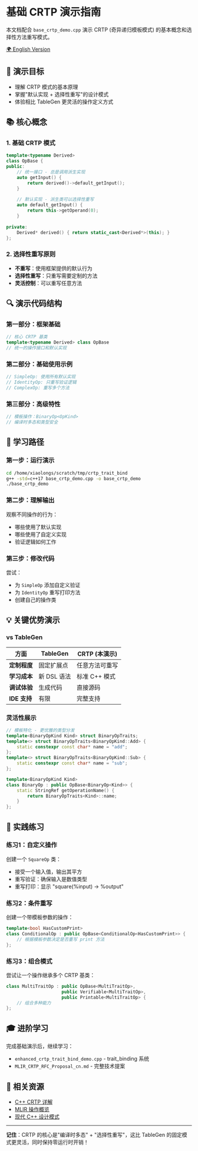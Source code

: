 # 基础 CRTP 演示指南

本文档配合 `base_crtp_demo.cpp` 演示 CRTP (奇异递归模板模式) 的基本概念和选择性方法重写模式。

[🌍 English Version](./base_crtp_demo.md)

## 🎯 演示目标

- 理解 CRTP 模式的基本原理
- 掌握"默认实现 + 选择性重写"的设计模式
- 体验相比 TableGen 更灵活的操作定义方式

## 📚 核心概念

### 1. 基础 CRTP 模式

```cpp
template<typename Derived>
class OpBase {
public:
    // 统一接口 - 总是调用派生实现
    auto getInput() {
        return derived()->default_getInput();
    }
    
    // 默认实现 - 派生类可以选择性重写
    auto default_getInput() {
        return this->getOperand(0);
    }
    
private:
    Derived* derived() { return static_cast<Derived*>(this); }
};
```

### 2. 选择性重写原则

- **不重写**：使用框架提供的默认行为
- **选择性重写**：只重写需要定制的方法
- **灵活控制**：可以重写任意方法

## 🔍 演示代码结构

### 第一部分：框架基础
```cpp
// 核心 CRTP 基类
template<typename Derived> class OpBase
// 统一的操作接口和默认实现
```

### 第二部分：基础使用示例  
```cpp
// SimpleOp: 使用所有默认实现
// IdentityOp: 只重写验证逻辑
// ComplexOp: 重写多个方法
```

### 第三部分：高级特性
```cpp
// 模板操作：BinaryOp<OpKind>
// 编译时多态和类型安全
```

## 🚀 学习路径

### 第一步：运行演示
```bash
cd /home/xiaolongs/scratch/tmp/crtp_trait_bind
g++ -std=c++17 base_crtp_demo.cpp -o base_crtp_demo
./base_crtp_demo
```

### 第二步：理解输出
观察不同操作的行为：
- 哪些使用了默认实现
- 哪些使用了自定义实现
- 验证逻辑如何工作

### 第三步：修改代码
尝试：
- 为 `SimpleOp` 添加自定义验证
- 为 `IdentityOp` 重写打印方法
- 创建自己的操作类

## 💡 关键优势演示

### vs TableGen
| 方面 | TableGen | CRTP (本演示) |
|------|----------|---------------|
| **定制程度** | 固定扩展点 | 任意方法可重写 |
| **学习成本** | 新 DSL 语法 | 标准 C++ 模式 |
| **调试体验** | 生成代码 | 直接源码 |
| **IDE 支持** | 有限 | 完整支持 |

### 灵活性展示
```cpp
// 模板特化 - 更优雅的类型分发
template<BinaryOpKind Kind> struct BinaryOpTraits;
template<> struct BinaryOpTraits<BinaryOpKind::Add> { 
    static constexpr const char* name = "add"; 
};
template<> struct BinaryOpTraits<BinaryOpKind::Sub> { 
    static constexpr const char* name = "sub"; 
};

template<BinaryOpKind Kind>
class BinaryOp : public OpBase<BinaryOp<Kind>> {
    static StringRef getOperationName() {
        return BinaryOpTraits<Kind>::name;
    }
};
```

## 🔧 实践练习

### 练习1：自定义操作
创建一个 `SquareOp` 类：
- 接受一个输入值，输出其平方
- 重写验证：确保输入是数值类型
- 重写打印：显示 "square(%input) -> %output"

### 练习2：条件重写
创建一个带模板参数的操作：
```cpp
template<bool HasCustomPrint>
class ConditionalOp : public OpBase<ConditionalOp<HasCustomPrint>> {
    // 根据模板参数决定是否重写 print 方法
};
```

### 练习3：组合模式
尝试让一个操作继承多个 CRTP 基类：
```cpp
class MultiTraitOp : public OpBase<MultiTraitOp>, 
                     public Verifiable<MultiTraitOp>,
                     public Printable<MultiTraitOp> {
    // 组合多种能力
};
```

## 🎓 进阶学习

完成基础演示后，继续学习：
- `enhanced_crtp_trait_bind_demo.cpp` - trait_binding 系统
- `MLIR_CRTP_RFC_Proposal_cn.md` - 完整技术提案

## 🔗 相关资源

- [C++ CRTP 详解](https://en.cppreference.com/w/cpp/language/crtp)
- [MLIR 操作概览](https://mlir.llvm.org/docs/LangRef/#operations)
- [现代 C++ 设计模式](https://github.com/AnthonyCalandra/modern-cpp-features)

---

**记住**：CRTP 的核心是"编译时多态" + "选择性重写"，这比 TableGen 的固定模式更灵活，同时保持零运行时开销！ 